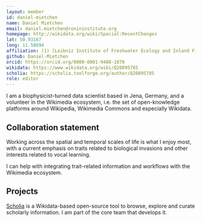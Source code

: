 ```yaml
---
layout: member
id: daniel-mietchen
name: Daniel Mietchen
email: daniel.mietchen@ronininstitute.org
homepage: http://wikidata.org/wiki/Special:RecentChanges
lat: 50.93167
long: 11.58694
affiliation: (1) [Leibniz Institute of Freshwater Ecology and Inland Fisheries](https://www.igb-berlin.de/en), (2) [Ronin Institute for Independent Scholarship](https://ronininstitute.org/), (3) [Institute for Globally Distributed Open Research and Education (IGDORE)](https://igdore.org/), (4) [Free University Berlin](https://www.fu-berlin.de/)
github: Daniel-Mietchen
orcid: https://orcid.org/0000-0001-9488-1870
wikidata: https://www.wikidata.org/wiki/Q20895785
scholia: https://scholia.toolforge.org/author/Q20895785
role: editor
---
```


I am a biophysicist-turned data scientist based in Jena, Germany, and a volunteer in the Wikimedia ecosystem, i.e. the set of open-knowledge platforms around Wikipedia, Wikimedia Commons and especially Wikidata.

## Collaboration statement

Working across the spatial and temporal scales of life is what I enjoy most, with a current emphasis on traits related to biological invasions and other interests related to vocal learning.

I can help with integrating trait-related information and workflows with the Wikimedia ecosystem.

## Projects

[Scholia](https://scholia.toolforge.org/) is a Wikidata-based open-source tool to browse, explore and curate scholarly information. I am part of the core team that develops it.
